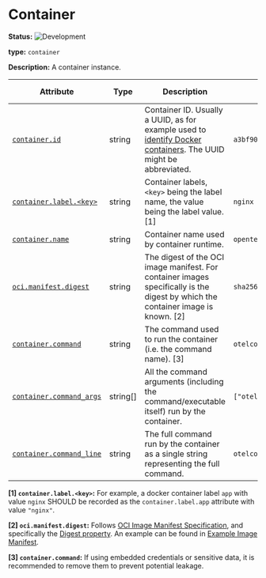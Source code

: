 # Container

<!-- semconv entity.container -->
<!-- NOTE: THIS TEXT IS AUTOGENERATED. DO NOT EDIT BY HAND. -->
<!-- see templates/registry/markdown/snippet.md.j2 -->
<!-- prettier-ignore-start -->
<!-- markdownlint-capture -->
<!-- markdownlint-disable -->

**Status:** ![Development](https://img.shields.io/badge/-development-blue)

**type:** `container`

**Description:** A container instance.

| Attribute  | Type | Description  | Examples  | [Requirement Level](https://opentelemetry.io/docs/specs/semconv/general/attribute-requirement-level/) | Stability | Role |
|---|---|---|---|---|---|---|
| [`container.id`](/docs/registry/attributes/container.md) | string | Container ID. Usually a UUID, as for example used to [identify Docker containers](https://docs.docker.com/engine/containers/run/#container-identification). The UUID might be abbreviated. | `a3bf90e006b2` | `Recommended` | ![Development](https://img.shields.io/badge/-development-blue) | |
| [`container.label.<key>`](/docs/registry/attributes/container.md) | string | Container labels, `<key>` being the label name, the value being the label value. [1] | `nginx` | `Recommended` | ![Development](https://img.shields.io/badge/-development-blue) | |
| [`container.name`](/docs/registry/attributes/container.md) | string | Container name used by container runtime. | `opentelemetry-autoconf` | `Recommended` | ![Development](https://img.shields.io/badge/-development-blue) | |
| [`oci.manifest.digest`](/docs/registry/attributes/oci.md) | string | The digest of the OCI image manifest. For container images specifically is the digest by which the container image is known. [2] | `sha256:e4ca62c0d62f3e886e684806dfe9d4e0cda60d54986898173c1083856cfda0f4` | `Recommended` | ![Development](https://img.shields.io/badge/-development-blue) | |
| [`container.command`](/docs/registry/attributes/container.md) | string | The command used to run the container (i.e. the command name). [3] | `otelcontribcol` | `Opt-In` | ![Development](https://img.shields.io/badge/-development-blue) | |
| [`container.command_args`](/docs/registry/attributes/container.md) | string[] | All the command arguments (including the command/executable itself) run by the container. | `["otelcontribcol", "--config", "config.yaml"]` | `Opt-In` | ![Development](https://img.shields.io/badge/-development-blue) | |
| [`container.command_line`](/docs/registry/attributes/container.md) | string | The full command run by the container as a single string representing the full command. | `otelcontribcol --config config.yaml` | `Opt-In` | ![Development](https://img.shields.io/badge/-development-blue) | |

**[1] `container.label.<key>`:** For example, a docker container label `app` with value `nginx` SHOULD be recorded as the `container.label.app` attribute with value `"nginx"`.

**[2] `oci.manifest.digest`:** Follows [OCI Image Manifest Specification](https://github.com/opencontainers/image-spec/blob/main/manifest.md), and specifically the [Digest property](https://github.com/opencontainers/image-spec/blob/main/descriptor.md#digests).
An example can be found in [Example Image Manifest](https://github.com/opencontainers/image-spec/blob/main/manifest.md#example-image-manifest).

**[3] `container.command`:** If using embedded credentials or sensitive data, it is recommended to remove them to prevent potential leakage.

<!-- markdownlint-restore -->
<!-- prettier-ignore-end -->
<!-- END AUTOGENERATED TEXT -->
<!-- endsemconv -->
